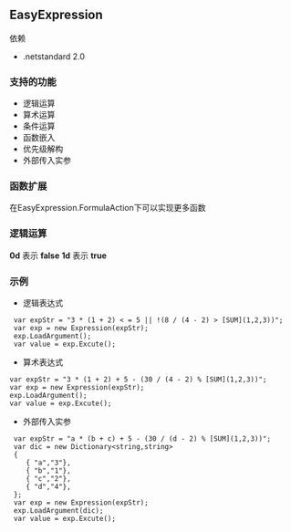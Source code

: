 ## EasyExpression

依赖
- .netstandard 2.0

### 支持的功能
- 逻辑运算
- 算术运算
- 条件运算
- 函数嵌入
- 优先级解构
- 外部传入实参

### 函数扩展

在EasyExpression.FormulaAction下可以实现更多函数

### 逻辑运算
**0d** 表示 **false**
**1d** 表示 **true**

### 示例
- 逻辑表达式

```
 var expStr = "3 * (1 + 2) < = 5 || !(8 / (4 - 2) > [SUM](1,2,3))";
 var exp = new Expression(expStr);
 exp.LoadArgument();
 var value = exp.Excute();
 ```
- 算术表达式

 ```
 var expStr = "3 * (1 + 2) + 5 - (30 / (4 - 2) % [SUM](1,2,3))";
 var exp = new Expression(expStr);
 exp.LoadArgument();
 var value = exp.Excute();
```

- 外部传入实参

```
 var expStr = "a * (b + c) + 5 - (30 / (d - 2) % [SUM](1,2,3))";
 var dic = new Dictionary<string,string>
 {
    { "a","3"},
    { "b","1"},
    { "c","2"},
    { "d","4"},
 };
 var exp = new Expression(expStr);
 exp.LoadArgument(dic);
 var value = exp.Excute();
            
```
